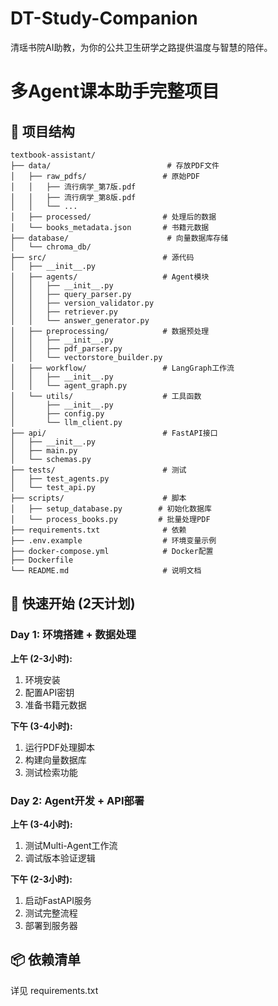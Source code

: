 <!--
 * @Author: Diana Tang
-->
# DT-Study-Companion
清瑶书院AI助教，为你的公共卫生研学之路提供温度与智慧的陪伴。

# 多Agent课本助手完整项目

## 📁 项目结构

```
textbook-assistant/
├── data/                          # 存放PDF文件
│   ├── raw_pdfs/                 # 原始PDF
│   │   ├── 流行病学_第7版.pdf
│   │   ├── 流行病学_第8版.pdf
│   │   └── ...
│   ├── processed/                # 处理后的数据
│   └── books_metadata.json       # 书籍元数据
├── database/                      # 向量数据库存储
│   └── chroma_db/
├── src/                          # 源代码
│   ├── __init__.py
│   ├── agents/                   # Agent模块
│   │   ├── __init__.py
│   │   ├── query_parser.py
│   │   ├── version_validator.py
│   │   ├── retriever.py
│   │   └── answer_generator.py
│   ├── preprocessing/            # 数据预处理
│   │   ├── __init__.py
│   │   ├── pdf_parser.py
│   │   └── vectorstore_builder.py
│   ├── workflow/                 # LangGraph工作流
│   │   ├── __init__.py
│   │   └── agent_graph.py
│   └── utils/                    # 工具函数
│       ├── __init__.py
│       ├── config.py
│       └── llm_client.py
├── api/                          # FastAPI接口
│   ├── __init__.py
│   ├── main.py
│   └── schemas.py
├── tests/                        # 测试
│   ├── test_agents.py
│   └── test_api.py
├── scripts/                      # 脚本
│   ├── setup_database.py        # 初始化数据库
│   └── process_books.py         # 批量处理PDF
├── requirements.txt              # 依赖
├── .env.example                  # 环境变量示例
├── docker-compose.yml            # Docker配置
├── Dockerfile
└── README.md                     # 说明文档
```

## 🚀 快速开始 (2天计划)

### Day 1: 环境搭建 + 数据处理

**上午 (2-3小时):**
1. 环境安装
2. 配置API密钥
3. 准备书籍元数据

**下午 (3-4小时):**
1. 运行PDF处理脚本
2. 构建向量数据库
3. 测试检索功能

### Day 2: Agent开发 + API部署

**上午 (3-4小时):**
1. 测试Multi-Agent工作流
2. 调试版本验证逻辑

**下午 (2-3小时):**
1. 启动FastAPI服务
2. 测试完整流程
3. 部署到服务器

## 📦 依赖清单

详见 requirements.txt
